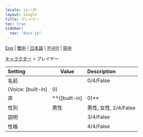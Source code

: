 ```yaml
---
locale: ja-rJP
layout: single
title: プレイヤー
toc: true
sidebar:
  nav: "docs-jp"
---
```

[Eng](/dancexr/menu/2025.4/chat/chat_player) | [繁中](/tw/dancexr/menu/2025.4/chat/chat_player) | [日本語](/jp/dancexr/menu/2025.4/chat/chat_player) | [한국어](/kr/dancexr/menu/2025.4/chat/chat_player) | [简中](/zh/dancexr/menu/2025.4/chat/chat_player)

[キャラクター](../menu#キャラクター) > プレイヤー



| Setting | Value | Description |
| :--- | --- | :--- |
| 名前 || 0/4/False
| (Voice: [built-in]|0) || 1/4/False
| 声 | **([built-in]|0)** | ([built-in]|0), ([built-in]|1), ([built-in]|2), ([built-in]|3), ([built-in]|4), ([built-in]|5), ([built-in]|6), ([built-in]|7), ([built-in]|8), ([built-in]|9), ([built-in]|10), ([built-in]|11), ([built-in]|12), ([built-in]|13), ([built-in]|14), ([built-in]|15), ([built-in]|16), ([built-in]|17), ([built-in]|18), ([built-in]|19),  |
| 性別 | 男性 | 男性, 女性, 2/4/False
| 説明 || 3/4/False
| 性格 || 4/4/False
